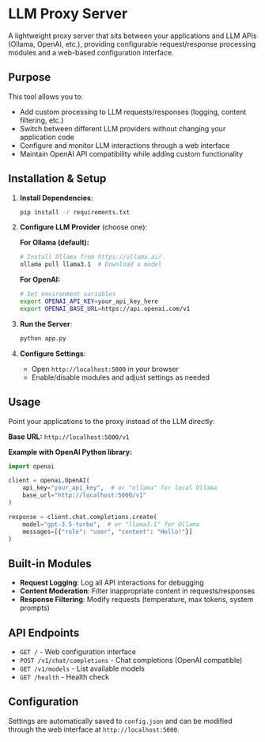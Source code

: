 # LLM Proxy Server

A lightweight proxy server that sits between your applications and LLM APIs (Ollama, OpenAI, etc.), providing configurable request/response processing modules and a web-based configuration interface.

## Purpose

This tool allows you to:
- Add custom processing to LLM requests/responses (logging, content filtering, etc.)
- Switch between different LLM providers without changing your application code
- Configure and monitor LLM interactions through a web interface
- Maintain OpenAI API compatibility while adding custom functionality

## Installation & Setup

1. **Install Dependencies**:
   ```bash
   pip install -r requirements.txt
   ```

2. **Configure LLM Provider** (choose one):

   **For Ollama (default):**
   ```bash
   # Install Ollama from https://ollama.ai/
   ollama pull llama3.1  # Download a model
   ```

   **For OpenAI:**
   ```bash
   # Set environment variables
   export OPENAI_API_KEY=your_api_key_here
   export OPENAI_BASE_URL=https://api.openai.com/v1
   ```

3. **Run the Server**:
   ```bash
   python app.py
   ```

4. **Configure Settings**:
   - Open `http://localhost:5000` in your browser
   - Enable/disable modules and adjust settings as needed

## Usage

Point your applications to the proxy instead of the LLM directly:

**Base URL:** `http://localhost:5000/v1`

**Example with OpenAI Python library:**
```python
import openai

client = openai.OpenAI(
    api_key="your_api_key",  # or "ollama" for local Ollama
    base_url="http://localhost:5000/v1"
)

response = client.chat.completions.create(
    model="gpt-3.5-turbo",  # or "llama3.1" for Ollama
    messages=[{"role": "user", "content": "Hello!"}]
)
```

## Built-in Modules

- **Request Logging**: Log all API interactions for debugging
- **Content Moderation**: Filter inappropriate content in requests/responses  
- **Response Filtering**: Modify requests (temperature, max tokens, system prompts)

## API Endpoints

- `GET /` - Web configuration interface
- `POST /v1/chat/completions` - Chat completions (OpenAI compatible)
- `GET /v1/models` - List available models
- `GET /health` - Health check

## Configuration

Settings are automatically saved to `config.json` and can be modified through the web interface at `http://localhost:5000`.
